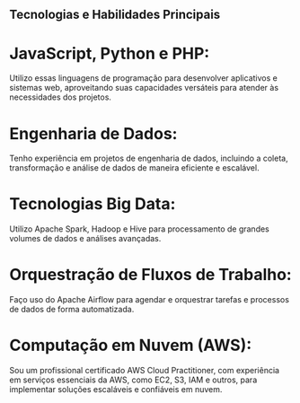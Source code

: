 ## Tecnologias e Habilidades Principais

# JavaScript, Python e PHP: 
Utilizo essas linguagens de programação para desenvolver aplicativos e sistemas web, aproveitando suas capacidades versáteis para atender às necessidades dos projetos.

# Engenharia de Dados: 
Tenho experiência em projetos de engenharia de dados, incluindo a coleta, transformação e análise de dados de maneira eficiente e escalável.

# Tecnologias Big Data: 
Utilizo Apache Spark, Hadoop e Hive para processamento de grandes volumes de dados e análises avançadas.

# Orquestração de Fluxos de Trabalho: 
Faço uso do Apache Airflow para agendar e orquestrar tarefas e processos de dados de forma automatizada.

# Computação em Nuvem (AWS): 
Sou um profissional certificado AWS Cloud Practitioner, com experiência em serviços essenciais da AWS, como EC2, S3, IAM e outros, para implementar soluções escaláveis e confiáveis em nuvem.
